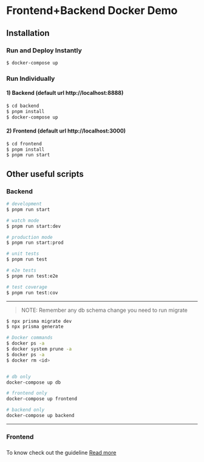 
# Frontend+Backend Docker Demo




## Installation



### Run and Deploy Instantly 
```bash
$ docker-compose up
```

### Run Individually

#### 1) Backend (default url http://localhost:8888)

```bash
$ cd backend
$ pnpm install
$ docker-compose up
````


#### 2) Frontend (default url http://localhost:3000)
```bash
$ cd frontend
$ pnpm install
$ pnpm run start
````



## Other useful scripts

### Backend
```bash
# development
$ pnpm run start

# watch mode
$ pnpm run start:dev

# production mode
$ pnpm run start:prod

# unit tests
$ pnpm run test

# e2e tests
$ pnpm run test:e2e

# test coverage
$ pnpm run test:cov
```
---
> NOTE: Remember any db schema change you need to run migrate
```bash
$ npx prisma migrate dev
$ npx prisma generate
```

```bash
# Docker commands
$ docker ps -a
$ docker system prune -a
$ docker ps -a
$ docker rm <id>


# db only
docker-compose up db

# frontend only
docker-compose up frontend

# backend only
docker-compose up backend

```

----
### Frontend
###
To know check out the guideline [Read more](./frontend/README.md)
